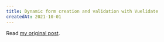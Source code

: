 ```yaml
---
title: Dynamic form creation and validation with Vuelidate
createdAt: 2021-10-01
---
```


Read [my original post](https://mfi.engineering/dynamic-form-creation-and-validation-with-vuelidate-976a6f441eae).
